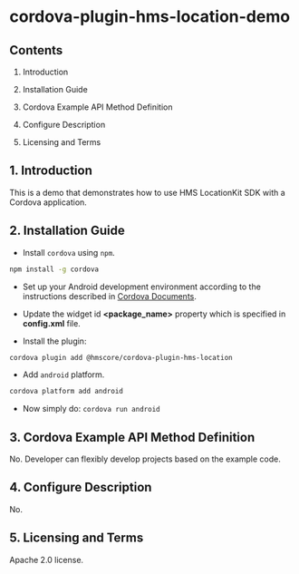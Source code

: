 # cordova-plugin-hms-location-demo

## Contents

1. Introduction

2. Installation Guide

3. Cordova Example API Method Definition

4. Configure Description

5. Licensing and Terms


## 1. Introduction

This is a demo that demonstrates how to use HMS LocationKit SDK with a Cordova application.

## 2. Installation Guide

- Install `cordova` using `npm`.
```sh
npm install -g cordova
```
- Set up your Android development environment according to the instructions described in [Cordova Documents](https://cordova.apache.org/docs/en/latest/guide/platforms/android/index.html).

- Update the widget id **<package_name>** property which is specified in **config.xml** file.

- Install the plugin:
```sh
cordova plugin add @hmscore/cordova-plugin-hms-location
```
- Add `android` platform.

```sh
cordova platform add android
```
- Now simply do: `cordova run android`

## 3. Cordova Example API Method Definition

No. Developer can flexibly develop projects based on the example code.

## 4. Configure Description

No.

## 5. Licensing and Terms

Apache 2.0 license.
